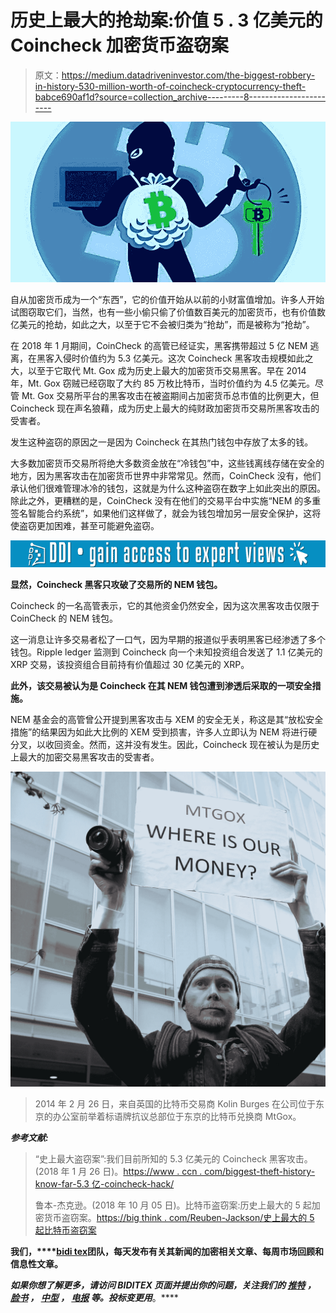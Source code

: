 # 历史上最大的抢劫案:价值 5 . 3 亿美元的 Coincheck 加密货币盗窃案

> 原文：<https://medium.datadriveninvestor.com/the-biggest-robbery-in-history-530-million-worth-of-coincheck-cryptocurrency-theft-babce690af1d?source=collection_archive---------8----------------------->

![](img/4d031bd458a7ce51db345a74305b0c2b.png)

自从加密货币成为一个“东西”，它的价值开始从以前的小财富值增加。许多人开始试图窃取它们，当然，也有一些小偷只偷了价值数百美元的加密货币，也有价值数亿美元的抢劫，如此之大，以至于它不会被归类为“抢劫”，而是被称为“抢劫”。

在 2018 年 1 月期间，CoinCheck 的高管已经证实，黑客携带超过 5 亿 NEM 逃离，在黑客入侵时价值约为 5.3 亿美元。这次 Coincheck 黑客攻击规模如此之大，以至于它取代 Mt. Gox 成为历史上最大的加密货币交易黑客。早在 2014 年，Mt. Gox 窃贼已经窃取了大约 85 万枚比特币，当时价值约为 4.5 亿美元。尽管 Mt. Gox 交易所平台的黑客攻击在被盗期间占加密货币总市值的比例更大，但 Coincheck 现在声名狼藉，成为历史上最大的纯财政加密货币交易所黑客攻击的受害者。

发生这种盗窃的原因之一是因为 Coincheck 在其热门钱包中存放了太多的钱。

大多数加密货币交易所将绝大多数资金放在“冷钱包”中，这些钱离线存储在安全的地方，因为黑客攻击在加密货币世界中非常常见。然而，CoinCheck 没有，他们承认他们很难管理冰冷的钱包，这就是为什么这种盗窃在数字上如此突出的原因。除此之外，更糟糕的是，CoinCheck 没有在他们的交易平台中实施“NEM 的多重签名智能合约系统”，如果他们这样做了，就会为钱包增加另一层安全保护，这将使盗窃更加困难，甚至可能避免盗窃。

[![](img/b409ebda890be31573a43462dd19d4c8.png)](http://www.track.datadriveninvestor.com/1B9E)

**显然，Coincheck 黑客只攻破了交易所的 NEM 钱包。**

Coincheck 的一名高管表示，它的其他资金仍然安全，因为这次黑客攻击仅限于 CoinCheck 的 NEM 钱包。

这一消息让许多交易者松了一口气，因为早期的报道似乎表明黑客已经渗透了多个钱包。Ripple ledger 监测到 Coincheck 向一个未知投资组合发送了 1.1 亿美元的 XRP 交易，该投资组合目前持有价值超过 30 亿美元的 XRP。

**此外，该交易被认为是 Coincheck 在其 NEM 钱包遭到渗透后采取的一项安全措施。**

NEM 基金会的高管曾公开提到黑客攻击与 XEM 的安全无关，称这是其“放松安全措施”的结果因为如此大比例的 XEM 受到损害，许多人立即认为 NEM 将进行硬分叉，以收回资金。然而，这并没有发生。因此，Coincheck 现在被认为是历史上最大的加密交易黑客攻击的受害者。

![](img/40011daf3d25273b44da94ca898c4dfa.png)

> 2014 年 2 月 26 日，来自英国的比特币交易商 Kolin Burges 在公司位于东京的办公室前举着标语牌抗议总部位于东京的比特币兑换商 MtGox。

***参考文献:***

> “史上最大盗窃案”:我们目前所知的 5.3 亿美元的 Coincheck 黑客攻击。(2018 年 1 月 26 日)。[https://www . ccn . com/biggest-theft-history-know-far-5.3 亿-coincheck-hack/](https://www.ccn.com/biggest-theft-history-know-far-530-million-coincheck-hack/)
> 
> 鲁本-杰克逊。(2018 年 10 月 05 日)。比特币盗窃案:历史上最大的 5 起加密货币盗窃案。[https://big think . com/Reuben-Jackson/史上最大的 5 起比特币盗窃案](https://bigthink.com/reuben-jackson/bitcoin-burglaries-the-5-biggest-cryptocurrency-heists-in-history)

**我们，****[bidi tex](https://medium.com/u/69c756317aa9?source=post_page-----babce690af1d--------------------------------)团队，每天发布有关其新闻的加密相关文章、每周市场回顾和信息性文章。**

***如果你想了解更多，请访问 BIDITEX 页面并提出你的问题，关注我们的* [*推特*](https://twitter.com/biditex_com) *，* [*脸书*](https://www.facebook.com/biditex/) *，* [*中型*](https://medium.com/@biditex) *，* [*电报*](https://t.me/biditex%20%28edited%29) *等。投标变更用*[](https://medium.com/@biditex/biditex.com)**。****